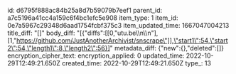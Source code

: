 id: d6795f888ac84b25a8d7b59079b7eef1
parent_id: a7c5196a41cc4a159c6f4bc1efc5e908
item_type: 1
item_id: 0e7a5967c29348d6aad1754fcbf375c3
item_updated_time: 1667047004213
title_diff: "[]"
body_diff: "[{\"diffs\":[[0,\"utu.be\\\n\\\n\"],[1,\"https://github.com/JustAnotherArchivist/snscrape\"]],\"start1\":54,\"start2\":54,\"length1\":8,\"length2\":56}]"
metadata_diff: {"new":{},"deleted":[]}
encryption_cipher_text: 
encryption_applied: 0
updated_time: 2022-10-29T12:49:21.650Z
created_time: 2022-10-29T12:49:21.650Z
type_: 13